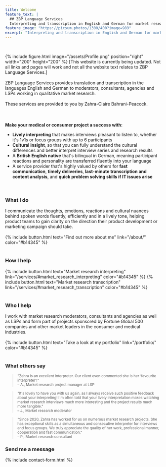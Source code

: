 ```yaml
---
title: Welcome
feature_text: |
  ## ZBP Language Services
  Interpreting and transcription in English and German for market research moderators, consultants, agencies and LSPs
feature_image: "https://picsum.photos/1300/400?image=989"
excerpt: "Interpreting and transcription in English and German for market research moderators, consultants, agencies and LSPs"
---
```

<br>

{% include figure.html image="/assets/Profile.png" position="right" width="200" height="200" %}
[This website is currently being updated. Not all links and pages will work and not all the website text relates to ZBP Language Services.]<br><br>
ZBP Language Services provides translation and transcription in the languages English and German to moderators, consultants, agencies and LSPs working in qualitative market research.<br><br>
These services are provided to you by Zahra-Claire Bahrani-Peacock.<br><br><br><br>
**Make your medical or consumer project a success with:**
* **Lively interpreting** that makes interviews pleasant to listen to, whether it's 1v1s or focus groups with up to 6 participants
* **Cultural insight**, so that you can fully understand the cultural differences and better interpret interview series and research results
* A **British English native** that's bilingual in German, meaning participant reactions and personality are transferred fluently into your language
* A service provider that's highly valued by others for **fast communication**, **timely deliveries**, **last-minute transcription and content analysis**, and **quick problem solving skills if IT issues arise**<br><br><br>

### What I do

I communicate the thoughts, emotions, reactions and cultural nuances behind spoken words fluently, efficiently and in a lively tone, helping product teams to gain clarity on the direction their product development or marketing campaign should take.<br><br>
{% include button.html text="Find out more about me" link="/about/" color="#b14345" %}<br><br>

### How I help

{% include button.html text="Market research interpreting" link="/services/#market_research_interpreting" color="#b14345" %} {% include button.html text="Market research transcription" link="/services/#market_research_transcription" color="#b14345" %}<br><br>

### Who I help

I work with market research moderators, consultants and agencies as well as LSPs and form part of projects sponsored by Fortune Global 500 companies and other market leaders in the consumer and medical industries.<br><br>
{% include button.html text="Take a look at my portfolio" link="/portfolio/" color="#b14345" %}<br><br>

### What others say

><small>"Zahra is an excellent interpreter. Our client even commented she is her ‘favourite interpreter’!"<br>
– A., Market research project manager at LSP</small>

><small>"It's lovely to have you with us again, as I always receive such positive feedback about your interpreting! I'm often told that your lively interpretation makes watching market research interviews much more interesting and the project results much more tangible."<br>
– J., Market research moderator</small>

><small>"Since 2020, Zahra has worked for us on numerous market research projects. She has exceptional skills as a simultaneous and consecutive interpreter for interviews and focus groups. We truly appreciate the quality of her work, professional manner, cooperation and fast communication."<br>
– P., Market research consultant</small>

### Send me a message

{% include contact-form.html %}
